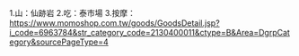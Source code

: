 1.山：仙跡岩
2.吃：泰市場
3.按摩：https://www.momoshop.com.tw/goods/GoodsDetail.jsp?i_code=6963784&str_category_code=2130400011&ctype=B&Area=DgrpCategory&sourcePageType=4